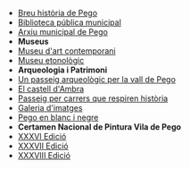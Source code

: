 * [Breu història de Pego](/cultura/historia.html)
* [Biblioteca pública municipal](/cultura/biblioteca.html)
* [Arxiu municipal de Pego](/cultura/arxiu.html)
* **Museus**
* [Museu d'art contemporani](/cultura/museu-art-contemporani.html)
* [Museu etonològic](/cultura/museu-etnologic.html)
* **Arqueologia i Patrimoni**
* [Un passeig arqueològic per la vall de Pego](/cultura/passeig-arqueoligic-vall-pego.html)
* [El castell d'Ambra](/cultura/castell-ambra.html)
* [Passeig per carrers que respiren història](/cultura/passeig-carrers-respiren-historia.html)
* [Galeria d'imatges](/cultura/galeria-imatges.html)
* [Pego en blanc i negre](/cultura/galeria-blanc-negre.html)
* **Certamen Nacional de Pintura Vila de Pego**
* [XXXVI Edició](/cultura/certamen-pintura/XXXVI.html)
* [XXXVII Edició](/cultura/certamen-pintura/XXXVII.html)
* [XXXVIII Edició](/cultura/certamen-pintura/#/xxxviii)